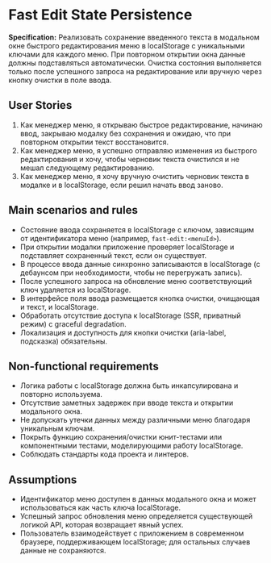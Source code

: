 # Fast Edit State Persistence

**Specification:** Реализовать сохранение введенного текста в модальном окне быстрого редактирования меню в localStorage с уникальными ключами для каждого меню. При повторном открытии окна данные должны подставляться автоматически. Очистка состояния выполняется только после успешного запроса на редактирование или вручную через кнопку очистки в поле ввода.

## User Stories

1. Как менеджер меню, я открываю быстрое редактирование, начинаю ввод, закрываю модалку без сохранения и ожидаю, что при повторном открытии текст восстановится.
2. Как менеджер меню, я успешно отправляю изменения из быстрого редактирования и хочу, чтобы черновик текста очистился и не мешал следующему редактированию.
3. Как менеджер меню, я хочу вручную очистить черновик текста в модалке и в localStorage, если решил начать ввод заново.

## Main scenarios and rules

- Состояние ввода сохраняется в localStorage с ключом, зависящим от идентификатора меню (например, `fast-edit:<menuId>`).
- При открытии модалки приложение проверяет localStorage и подставляет сохраненный текст, если он существует.
- В процессе ввода данные синхронно записываются в localStorage (с дебаунсом при необходимости, чтобы не перегружать запись).
- После успешного запроса на обновление меню соответствующий ключ удаляется из localStorage.
- В интерфейсе поля ввода размещается кнопка очистки, очищающая и текст, и localStorage.
- Обработать отсутствие доступа к localStorage (SSR, приватный режим) с graceful degradation.
- Локализация и доступность для кнопки очистки (aria-label, подсказка) обязательны.

## Non-functional requirements

- Логика работы с localStorage должна быть инкапсулирована и повторно используема.
- Отсутствие заметных задержек при вводе текста и открытии модального окна.
- Не допускать утечки данных между различными меню благодаря уникальным ключам.
- Покрыть функцию сохранения/очистки юнит-тестами или компонентными тестами, моделирующими работу localStorage.
- Соблюдать стандарты кода проекта и линтеров.

## Assumptions

- Идентификатор меню доступен в данных модального окна и может использоваться как часть ключа localStorage.
- Успешный запрос обновления меню определяется существующей логикой API, которая возвращает явный успех.
- Пользователь взаимодействует с приложением в современном браузере, поддерживающем localStorage; для остальных случаев данные не сохраняются.
